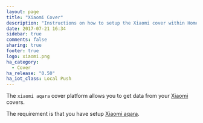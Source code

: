 ```yaml
---
layout: page
title: "Xiaomi Cover"
description: "Instructions on how to setup the Xiaomi cover within Home Assistant."
date: 2017-07-21 16:34
sidebar: true
comments: false
sharing: true
footer: true
logo: xiaomi.png
ha_category:
  - Cover
ha_release: "0.50"
ha_iot_class: Local Push
---
```



The `xiaomi aqara` cover platform allows you to get data from your [Xiaomi](http://www.mi.com/en/) covers.

The requirement is that you have setup [Xiaomi aqara](/components/xiaomi_aqara/).

